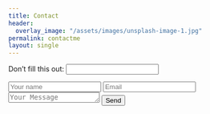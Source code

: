 ```yaml
---
title: Contact
header:
  overlay_image: "/assets/images/unsplash-image-1.jpg"
permalink: contactme
layout: single
---
```


<form id="contact-form" data-netlify="true" netlify-honeypot="bot-field">
	<p class="hidden">
		<label>Don’t fill this out: <input name="bot-field"></label>
	</p>
  <input class="form-field" name="name" id="name" type="text" placeholder="Your name">
    <input class="form-field" name="mail" id="mail" type="text" placeholder="Email">
    <textarea class="form-field" name="messageForm" id="messageForm" rows="1" placeholder="Your Message"></textarea>
    <input type="submit" id="submit-contact" class="btn-alt active shadow" type="submit" value="Send">
</form>